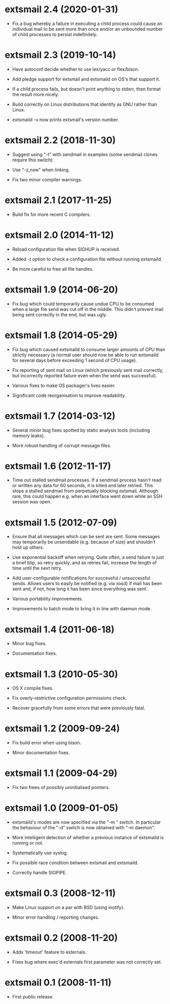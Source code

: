 # extsmail 2.4 (2020-01-31)

* Fix a bug whereby a failure in executing a child process could cause an
  individual mail to be sent more than once and/or an unbounded number of
  child processes to persist indefinitely.


# extsmail 2.3 (2019-10-14)

* Have autoconf decide whether to use lex/yacc or flex/bison.

* Add pledge support for extsmail and extsmaild on OS's that support it.

* If a child process fails, but doesn't print anything to stderr, then
  format the result more nicely.

* Build correctly on Linux distributions that identify as GNU rather than
  Linux.

* extsmaild -v now prints extsmail's version number.


# extsmail 2.2 (2018-11-30)

* Suggest using "-t" with sendmail in examples (some sendmail clones require
  this switch).

* Use "-z,now" when linking.

* Fix two minor compiler warnings.


# extsmail 2.1 (2017-11-25)

* Build fix for more recent C compilers.


# extsmail 2.0 (2014-11-12)

* Reload configuration file when SIGHUP is received.

* Added -t option to check a configuration file without running extsmaild.

* Be more careful to free all file handles.


# extsmail 1.9 (2014-06-20)

* Fix bug which could temporarily cause undue CPU to be consumed when a
  large file send was cut off in the middle. This didn't prevent mail being
  sent correctly in the end, but was ugly.


# extsmail 1.8 (2014-05-29)

* Fix bug which caused extsmaild to consume larger amounts of CPU than
  strictly necessary (a normal user should now be able to run extsmaild for
  several days before exceeding 1 second of CPU usage).

* Fix reporting of sent mail on Linux (which previously sent mail correctly,
  but incorrectly reported failure even when the send was successful).

* Various fixes to make OS packager's lives easier.

* Significant code reorganisation to improve readability.


# extsmail 1.7 (2014-03-12)

* Several minor bug fixes spotted by static analysis tools (including
  memory leaks).

* More robust handling of corrupt message files.


# extsmail 1.6 (2012-11-17)

* Time out stalled sendmail processes. If a sendmail process hasn't read or
  written any data for 60 seconds, it is killed and later retried. This
  stops a stalled sendmail from perpetually blocking extsmail. Although
  rare, this could happen e.g. when an interface went down while an SSH
  session was open.


# extsmail 1.5 (2012-07-09)

* Ensure that all messages which can be sent are sent. Some messages may
  temporarily be unsendable (e.g. because of size) and shouldn't hold up
  others.

* Use exponential backoff when retrying. Quite often, a send failure is just
  a brief blip, so retry quickly, and as retries fail, increase the length
  of time until the next retry.

* Add user-configurable notifications for successful / unsuccessful sends.
  Allows users to easily be notified (e.g. via xosd) if mail has been sent
  and, if not, how long it has been since everything was sent.

* Various portability improvements.

* Improvements to batch mode to bring it in line with daemon mode.


# extsmail 1.4 (2011-06-18)

* Minor bug fixes.

* Documentation fixes.


# extsmail 1.3 (2010-05-30)

* OS X compile fixes.

* Fix overly-restrictive configuration permissions check.

* Recover gracefully from some errors that were previously fatal.


# extsmail 1.2 (2009-09-24)

* Fix build error when using bison.

* Minor documentation fixes.


# extsmail 1.1 (2009-04-29)

* Fix two frees of possibly uninitialised pointers.


# extsmail 1.0 (2009-01-05)

* extsmaild's modes are now specified via the "-m <mode name>" switch. In
  particular the behaviour of the "-d" switch is now obtained with
  "-m daemon".

* More intelligent detection of whether a previous instance of extsmaild is
  running or not.

* Systematically use syslog.

* Fix possible race condition between extsmail and extsmaild.

* Correctly handle SIGPIPE.


# extsmail 0.3 (2008-12-11)

* Make Linux support on a par with BSD (using inotify).

* Minor error handling / reporting changes.


# extsmail 0.2 (2008-11-20)

* Adds 'timeout' feature to externals.

* Fixes bug where exec'd externals first parameter was not correctly set.


# extsmail 0.1 (2008-11-11)

* First public release.
